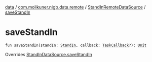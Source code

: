 [data](../../index.md) / [com.molikuner.nigb.data.remote](../index.md) / [StandInRemoteDataSource](index.md) / [saveStandIn](./save-stand-in.md)

# saveStandIn

`fun saveStandIn(standIn: `[`StandIn`](../../com.molikuner.nigb.data.types/-stand-in/index.md)`, callback: `[`TaskCallback`](../../com.molikuner.nigb.data.source/-task-callback/index.md)`?): `[`Unit`](https://kotlinlang.org/api/latest/jvm/stdlib/kotlin/-unit/index.html)

Overrides [StandInDataSource.saveStandIn](../../com.molikuner.nigb.data.source/-stand-in-data-source/save-stand-in.md)

